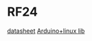 # RF24

[datasheet](https://www.nordicsemi.com/-/media/DocLib/Other/Product_Spec/nRF24L01PPSv10.pdf)
[Arduino+linux lib](https://github.com/nRF24/RF24/)
